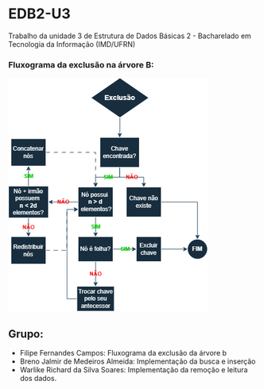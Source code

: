 # EDB2-U3
Trabalho da unidade 3 de Estrutura de Dados Básicas 2 - Bacharelado em Tecnologia da Informação (IMD/UFRN)

### Fluxograma da exclusão na árvore B:
![Fluxograma árvore B](fluxograma/fluxograma_exclusao_arvore-b.png)

## Grupo:
- Filipe Fernandes Campos: Fluxograma da exclusão da árvore b
- Breno Jalmir de Medeiros Almeida: Implementação da busca e inserção
- Warlike Richard da Silva Soares: Implementação da remoção e leitura dos dados.
